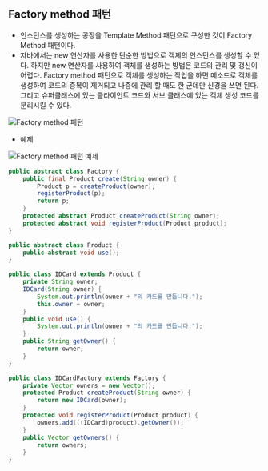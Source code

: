 Factory method 패턴
-------------------

-	인스턴스를 생성하는 공장을 Template Method 패턴으로 구성한 것이 Factory Method 패턴이다.
-	자바에서는 new 연산자를 사용한 단순한 방법으로 객체의 인스턴스를 생성할 수 있다. 하지만 new 연산자를 사용하여 객체를 생성하는 방법은 코드의 관리 및 갱신이 어렵다. Factory method 패턴으로 객체를 생성하는 작업을 하면 메소드로 객체를 생성하여 코드의 중복이 제거되고 나중에 관리 할 때도 한 군데만 신경을 쓰면 된다. 그리고 슈퍼클래스에 있는 클라이언트 코드와 서브 클래스에 있는 객체 생성 코드를 분리시킬 수 있다.

![Factory method 패턴](http://drive.google.com/uc?export=view&id=0ByLqiEM75qEzUG9oQm43RmJRRlk)

-	예제

![Factory method 패턴 예제](http://drive.google.com/uc?export=view&id=0ByLqiEM75qEzR3VrVGlwdlJoVms)

```java
public abstract class Factory {
    public final Product create(String owner) {
        Product p = createProduct(owner);
        registerProduct(p);
        return p;
    }
    protected abstract Product createProduct(String owner);
    protected abstract void registerProduct(Product product);
}

public abstract class Product {
    public abstract void use();
}

public class IDCard extends Product {
    private String owner;
    IDCard(String owner) {
        System.out.println(owner + "의 카드를 만듭니다.");
        this.owner = owner;
    }
    public void use() {
        System.out.println(owner + "의 카드를 만듭니다.");
    }
    public String getOwner() {
        return owner;
    }
}

public class IDCardFactory extends Factory {
    private Vector owners = new Vector();
    protected Product createProduct(String owner) {
        return new IDCard(owner);
    }
    protected void registerProduct(Product product) {
        owners.add(((IDCard)product).getOwner());
    }
    public Vector getOwners() {
        return owners;
    }
}
```
